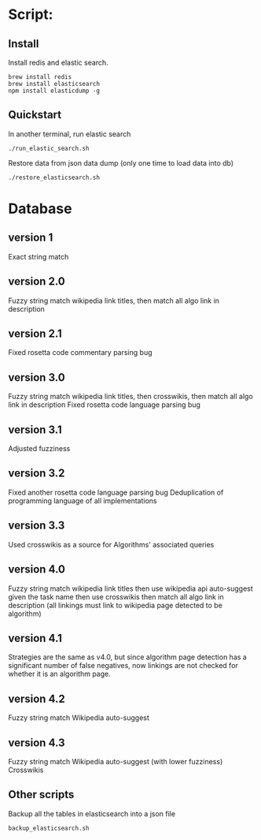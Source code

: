 # Script:

## Install

Install redis and elastic search.

```
brew install redis
brew install elasticsearch
npm install elasticdump -g
```

## Quickstart

In another terminal, run elastic search
```
./run_elastic_search.sh
```

Restore data from json data dump (only one time to load data into db)
```
./restore_elasticsearch.sh
```


# Database

## version 1

Exact string match

## version 2.0

Fuzzy string match wikipedia link titles, then match all algo link in description

## version 2.1

Fixed rosetta code commentary parsing bug

## version 3.0

Fuzzy string match wikipedia link titles, then crosswikis, then match all algo link in description
Fixed rosetta code language parsing bug

## version 3.1

Adjusted fuzziness

## version 3.2

Fixed another rosetta code language parsing bug
Deduplication of programming language of all implementations

## version 3.3

Used crosswikis as a source for Algorithms' associated queries

## version 4.0

Fuzzy string match wikipedia link titles
then use wikipedia api auto-suggest given the task name
then use crosswikis
then match all algo link in description
(all linkings must link to wikipedia page detected to be algorithm)

## version 4.1

Strategies are the same as v4.0, but since algorithm page detection has
a significant number of false negatives, now linkings are not checked for
whether it is an algorithm page.

## version 4.2

Fuzzy string match
Wikipedia auto-suggest

## version 4.3

Fuzzy string match
Wikipedia auto-suggest (with lower fuzziness)
Crosswikis

## Other scripts

Backup all the tables in elasticsearch into a json file
```
backup_elasticsearch.sh
```



